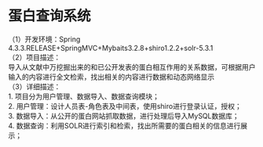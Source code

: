 蛋白查询系统
===
（1）开发环境：Spring 4.3.3.RELEASE+SpringMVC+Mybaits3.2.8+shiro1.2.2+solr-5.3.1<br>
（2）项目描述：<br>
        导入从文献中万挖掘出来的和已公开发表的蛋白相互作用的关系数据，可根据用户输入的内容进行全文检索，找出相关的内容进行数据和动态网络显示<br>
（3）详细描述：<br>
        1.	项目分为用户管理、数据导入、数据查询模块；<br>
        2.	用户管理：设计人员表-角色表及中间表，使用shiro进行登录认证，授权；<br>
        3.	数据导入：从公开的蛋白网站抓取数据，进行处理后导入MySQL数据库；<br>
        4.  数据查询：利用SOLR进行索引和检索，找出所需要的蛋白相关的信息进行展示；<br>

